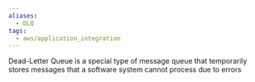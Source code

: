 ```yaml
---
aliases:
  - DLQ
tags:
  - aws/application_integration
---
```

Dead-Letter Queue is a special type of message queue that temporarily stores messages that a software system cannot process due to errors